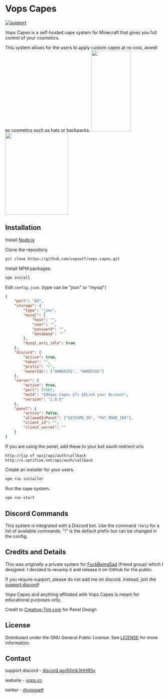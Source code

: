 # Vops Capes

<p>
   <a href="https://discord.gg/6Xmk3HHR5v">
   <img src="https://img.shields.io/discord/893202408501551204?color=blue&label=support%20discord"
      alt="support"></a>
<p>

Vops Capes is a self-hosted cape system for Minecraft that gives you full control of your cosmetics.

This system allows for the users to apply custom capes at no cost, aswell as cosmetics such as hats or backpacks.
<img src="https://i.imgur.com/jyCJ8c6.png" data-canonical-src="https://i.imgur.com/jyCJ8c6.png" width="125" height="260" />
<img src="https://i.imgur.com/GeOBVmq.png" data-canonical-src="https://i.imgur.com/GeOBVmq.png" width="200" height="260" />

## Installation

Install [Node.js](https://nodejs.org/en/)

Clone the repository.
```bash
git clone https://github.com/vopswtf/vops-capes.git
```

Install NPM packages.
```bash
npm install
```

Edit `config.json`. (type can be "json" or "mysql")
```json
{
    "port": "80",
    "storage": {
        "type": "json",
        "mysql": {
            "host": "",
            "user": "",
            "password": "",
            "database": ""
        },
        "mysql_anti_idle": true
    },
    "discord": {
        "active": true,
        "token": "",
        "prefix": "!",
        "ownerIds": ["OWNERID1", "OWNERID2"]
    },
    "server": {
        "active": true,
        "port": 25565,
        "motd": "§9Vops Capes §7» §bLink your Account",
        "version": "1.8.8"
    },
    "panel": {
        "active": false,
        "allowedInPanel": ["DISCORD_ID", "PUT_MORE_IDS"],
        "client_id": "",
        "client_secret": ""
    }
}
```

If you are using the panel, add these to your bot oauth redirect urls
```bash
http://{ip of vps}/api/auth/callback
http://s.optifine.net/api/auth/callback
```

Create an installer for your users.
```bash
npm run installer
```

Run the cape system.
```bash
npm run start
```

## Discord Commands

This system is integrated with a Discord bot. Use the command `!help` for a list of available commands. "!" is the default prefix but can be changed in the config.

## Credits and Details

This was originally a private system for [FuckBeingSad](https://fuckbeingsad.club/) (friend group) which I designed. I decided to revamp it and release it on GitHub for the public.

If you require support, please do not add me on discord. Instead, join the [support discord](https://discord.gg/6Xmk3HHR5v)!

Vops Capes and anything affiliated with Vops Capes is meant for educational purposes only.

Credit to [Creative-Tim.com](https://www.creative-tim.com/product/material-dashboard) for Panel Design
   
## License

Distributed under the GNU General Public License. See [LICENSE](https://github.com/vopswtf/vops-capes/blob/main/LICENSE) for more information.

## Contact

support discord - [discord.gg/6Xmk3HHR5v](https://discord.gg/6Xmk3HHR5v)
   
website - [vops.cc](https://vops.cc)

twitter - [@vopswtf](https://twitter.com/vopswtf)
